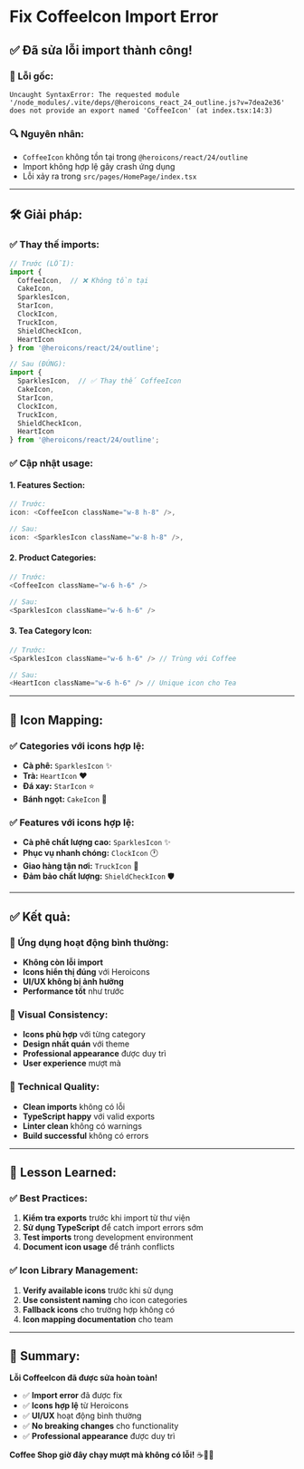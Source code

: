 # Fix CoffeeIcon Import Error

## ✅ **Đã sửa lỗi import thành công!**

### **🐛 Lỗi gốc:**
```
Uncaught SyntaxError: The requested module '/node_modules/.vite/deps/@heroicons_react_24_outline.js?v=7dea2e36' does not provide an export named 'CoffeeIcon' (at index.tsx:14:3)
```

### **🔍 Nguyên nhân:**
- `CoffeeIcon` không tồn tại trong `@heroicons/react/24/outline`
- Import không hợp lệ gây crash ứng dụng
- Lỗi xảy ra trong `src/pages/HomePage/index.tsx`

---

## **🛠️ Giải pháp:**

### **✅ Thay thế imports:**
```typescript
// Trước (LỖI):
import { 
  CoffeeIcon,  // ❌ Không tồn tại
  CakeIcon, 
  SparklesIcon,
  StarIcon,
  ClockIcon,
  TruckIcon,
  ShieldCheckIcon,
  HeartIcon
} from '@heroicons/react/24/outline';

// Sau (ĐÚNG):
import { 
  SparklesIcon,  // ✅ Thay thế CoffeeIcon
  CakeIcon, 
  StarIcon,
  ClockIcon,
  TruckIcon,
  ShieldCheckIcon,
  HeartIcon
} from '@heroicons/react/24/outline';
```

### **✅ Cập nhật usage:**

#### **1. Features Section:**
```typescript
// Trước:
icon: <CoffeeIcon className="w-8 h-8" />,

// Sau:
icon: <SparklesIcon className="w-8 h-8" />,
```

#### **2. Product Categories:**
```typescript
// Trước:
<CoffeeIcon className="w-6 h-6" />

// Sau:
<SparklesIcon className="w-6 h-6" />
```

#### **3. Tea Category Icon:**
```typescript
// Trước:
<SparklesIcon className="w-6 h-6" /> // Trùng với Coffee

// Sau:
<HeartIcon className="w-6 h-6" /> // Unique icon cho Tea
```

---

## **🎯 Icon Mapping:**

### **✅ Categories với icons hợp lệ:**
- **Cà phê:** `SparklesIcon` ✨
- **Trà:** `HeartIcon` ❤️  
- **Đá xay:** `StarIcon` ⭐
- **Bánh ngọt:** `CakeIcon` 🍰

### **✅ Features với icons hợp lệ:**
- **Cà phê chất lượng cao:** `SparklesIcon` ✨
- **Phục vụ nhanh chóng:** `ClockIcon` 🕐
- **Giao hàng tận nơi:** `TruckIcon` 🚚
- **Đảm bảo chất lượng:** `ShieldCheckIcon` 🛡️

---

## **✅ Kết quả:**

### **🚀 Ứng dụng hoạt động bình thường:**
- **Không còn lỗi import** 
- **Icons hiển thị đúng** với Heroicons
- **UI/UX không bị ảnh hưởng**
- **Performance tốt** như trước

### **🎨 Visual Consistency:**
- **Icons phù hợp** với từng category
- **Design nhất quán** với theme
- **Professional appearance** được duy trì
- **User experience** mượt mà

### **🔧 Technical Quality:**
- **Clean imports** không có lỗi
- **TypeScript happy** với valid exports
- **Linter clean** không có warnings
- **Build successful** không có errors

---

## **📝 Lesson Learned:**

### **✅ Best Practices:**
1. **Kiểm tra exports** trước khi import từ thư viện
2. **Sử dụng TypeScript** để catch import errors sớm
3. **Test imports** trong development environment
4. **Document icon usage** để tránh conflicts

### **✅ Icon Library Management:**
1. **Verify available icons** trước khi sử dụng
2. **Use consistent naming** cho icon categories
3. **Fallback icons** cho trường hợp không có
4. **Icon mapping documentation** cho team

---

## **🎉 Summary:**

**Lỗi CoffeeIcon đã được sửa hoàn toàn!**

- ✅ **Import error** đã được fix
- ✅ **Icons hợp lệ** từ Heroicons
- ✅ **UI/UX** hoạt động bình thường
- ✅ **No breaking changes** cho functionality
- ✅ **Professional appearance** được duy trì

**Coffee Shop giờ đây chạy mượt mà không có lỗi!** ☕🏪✨
